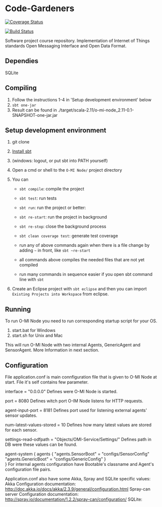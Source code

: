 Code-Gardeners
==============

[![Coverage Status](https://coveralls.io/repos/SnowblindFatal/Code-Gardeners/badge.png?branch=development)](https://coveralls.io/r/SnowblindFatal/Code-Gardeners?branch=development)

[![Build Status](https://travis-ci.org/SnowblindFatal/Code-Gardeners.svg?branch=development)](https://travis-ci.org/SnowblindFatal/Code-Gardeners)

Software project course repository. Implementation of Internet of Things standards Open Messaging Interface and Open Data Format. 

Dependies
---------
SQLite 


Compiling
---------

1. Follow the instructions 1-4 in 'Setup development environment' below
2. `sbt one-jar`
3. Result can be found in ./target/scala-2.11/o-mi-node_2.11-0.1-SNAPSHOT-one-jar.jar


Setup development environment
-----------------------------

1. git clone
2. [Install sbt](http://www.scala-sbt.org/0.13/tutorial/Setup.html)
3. (windows: logout, or put sbt into PATH yourself)
4. Open a cmd or shell to the `O-MI Node/` project directory
5. You can
    - `sbt compile`: compile the project
    - `sbt test`: run tests
    - `sbt run`: run the project or better:
    - `sbt re-start`:  run the project in background
    - `sbt re-stop`: close the background process
    - `sbt clean coverage test`: generate test coverage 

    - run any of above commands again when there is a file change by adding `~` in front, like `sbt ~re-start`
    - all commands above compiles the needed files that are not yet compiled
    - run many commands in sequence easier if you open sbt command line with `sbt`

6. Create an Eclipse project with `sbt eclipse` and then you can import `Existing Projects into Workspace` from eclipse.

Running
-------
To run O-MI Node you need to run corresponding startup script for your OS.
1. start.bat for Windows
2. start.sh for Unix and Mac

This will run O-MI Node with two internal Agents, GenericAgent and SensorAgent.
More Information in next section.

Configuration
-------------
File application.conf is main connfiguration file that is given to O-MI Node
at start. File it's self contains few parameter.

interface = "0.0.0.0"
Defines were O-MI Node is started.

port = 8080
Defines witch port O-IM Node listens for HTTP requests.

agent-input-port = 8181
Defines port used for listening external agents' sensor updates.
  
num-latest-values-stored = 10
Defines how many latest values are stored for each sensor.

settings-read-odfpath = "Objects/OMI-Service/Settings/"
Defines path in DB were these values can be found.


agent-system {
   agents {
       "agents.SensorBoot" = "configs/SensorConfig"
       "agents.GenericBoot" = "configs/GenericConfig"
    }     
}
For internal agents configuration have Bootable's classname and Agent's
configuration file pairs.

Application.conf also have some Akka, Spray and SQLite  specific values:
Akka Configuration documentation:
http://doc.akka.io/docs/akka/2.3.9/general/configuration.html
Spray-can server Configuration documentation:
http://spray.io/documentation/1.2.2/spray-can/configuration/
SQLite:
